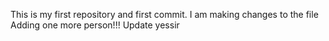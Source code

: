 This is my first repository and first commit.
I am making changes to the file 
Adding one more person!!!
Update yessir
